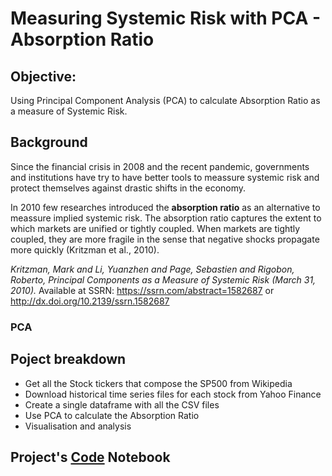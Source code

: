 # Measuring Systemic Risk with PCA - Absorption Ratio
## Objective:
Using Principal Component Analysis (PCA) to calculate Absorption Ratio as a measure of Systemic Risk.
## Background
Since the financial crisis in 2008 and the recent pandemic, governments and institutions have try to have better tools to meassure systemic risk and protect themselves against drastic shifts in the economy.

In 2010 few researches introduced the **absorption ratio** as an alternative to meassure implied systemic risk. The absorption ratio captures the extent to which markets are unified or tightly coupled. When markets are tightly coupled, they are more fragile in the sense that negative shocks propagate more quickly (Kritzman et al., 2010).

*Kritzman, Mark and Li, Yuanzhen and Page, Sebastien and Rigobon, Roberto, Principal Components as a Measure of Systemic Risk (March 31, 2010).* Available at SSRN: https://ssrn.com/abstract=1582687 or http://dx.doi.org/10.2139/ssrn.1582687
### PCA

## Poject breakdown
- Get all the Stock tickers that compose the SP500 from Wikipedia
- Download historical time series files for each stock from Yahoo Finance
- Create a single dataframe with all the CSV files
- Use PCA to calculate the Absorption Ratio
- Visualisation and analysis
## Project's [Code](https://github.com/Oliver-vp/Jupyter_Notebooks/blob/main/PCA%20Absorption%20Ratio%20SP500.ipynb) Notebook
